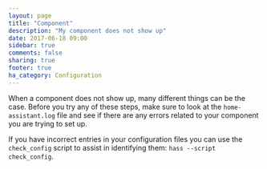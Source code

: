 ```yaml
---
layout: page
title: "Component"
description: "My component does not show up"
date: 2017-06-18 09:00
sidebar: true
comments: false
sharing: true
footer: true
ha_category: Configuration
---
```



When a component does not show up, many different things can be the case. Before you try any of these steps, make sure to look at the `home-assistant.log` file and see if there are any errors related to your component you are trying to set up.

If you have incorrect entries in your configuration files you can use the `check_config` script to assist in identifying them: `hass --script check_config`.
